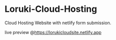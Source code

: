 # Loruki-Cloud-Hosting


Cloud Hosting Website with netlify form submission.

live preview @https://lorukicloudsite.netlify.app

